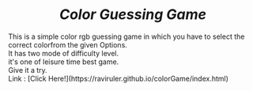 <div align="center">
  
# **_Color Guessing Game_**

</div>
This is a simple color rgb guessing game in which you have to select the correct colorfrom the given Options.
<br>
It has two mode of difficulty level.
<br>
it's one of leisure time best game.
<br>
Give it a try.
<br>
Link : [Click Here!](https://raviruler.github.io/colorGame/index.html)
